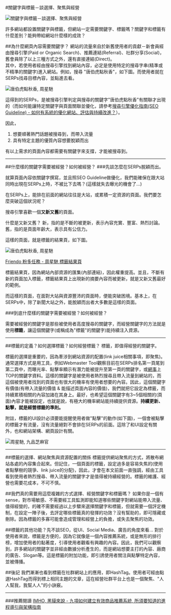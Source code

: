 #關鍵字與標籤－談選擇、聚焦與經營

![關鍵字與標籤－談選擇、聚焦與經營](https://lh4.googleusercontent.com/63WNWEixyp1OnOEoOD7ADhm00L9uB2h_1JUAotSWGzo=w800-h567-no)  

許多網站都設置關鍵字與標籤，但網站一定需要關鍵字、標籤嗎？關鍵字和標籤有什麼差別？能夠帶給網站什麼樣的成效？

##為什麼網頁內容需要關鍵字？
網站的流量來自於新舊使用者的貢獻－新會員經由搜尋引擎(Paid or Organic Search)、推薦連結(Referral)、社群分享(Social)，舊會員除了以上三種方式之外，還有直接連結(Direct)。  
其中，若使用者經由搜尋引擎找到網站內容，必定是使用特定的搜尋字串(精準或不精準的關鍵字)進入網站。例如，搜尋 "唐伯虎點秋香"，如下圖。而使用者就在SERPs找尋目標內容，並點進去看。  

![唐伯虎點秋香, 周星馳](https://lh4.googleusercontent.com/d_c9wDvxf3JESYOiu4KA9_FtXGak9smBkaxf00jDZUs=w534-h861-no)  

這得到的SERPs，是被搜尋引擎判定與搜尋的關鍵字"唐伯虎點秋香"有關聯才出現的（而如何能讓特定關鍵字與頁面關聯並優化，請參考[搜尋引擎優化指南(SEO Guideline) - 如何有系統的優化網站、評估與持續改進？](http://cythilya.blogspot.tw/2014/05/seo-guideline.html)）。

因此，

1. 想要順著熱門話題被搜尋到，而帶入流量
2. 具有特定主題的優質內容想要脫穎而出

有以上需求的頁面內容都需要有關鍵字來支撐，才能被搜尋到。

---
##什麼樣的關鍵字需要被經營？如何被經營？
###先談怎麼在SERPs脫穎而出。　　

就算頁面內容依關鍵字撰寫，並且照SEO Guideline做優化，我們能確保在跟大站同時出現在SERPs上時，不被比下去嗎？(這樣就失去曝光的機會了...)

在SERPs上，能排在前面的網站往往是大站，或累積一定資源的頁面。我們要怎麼突破這個狀況呢？  

搜尋引擎喜歡一個**又新又舊**的頁面。

什麼是又新又舊？
新，指的是不斷的被更新，表示內容充實、豐富、熱烈討論。  
舊，指的是頁面年齡大，表示具有公信力。 

這樣的頁面，就是標籤的結果頁，如下圖。  
  
![唐伯虎點秋香, 周星馳](https://lh6.googleusercontent.com/uGUn2xo0v4pX2e1uQK7OOAflkNHjduoi_8ueJ_hkCmM=w423-h905-no)  

[Friendo 粉多任務 - 周星馳 標籤結果頁](http://www.friendo.com.tw/tagList?q=%E5%91%A8%E6%98%9F%E9%A6%B3)　　

標籤結果頁，因為網站內部資源的匯集(內部連結)，因此權重提高。並且，不斷有新的頁面加入標籤，標籤結果頁上出現新的摘要內容而被更新，就是又新又舊最好的範例。  

而這樣的頁面，在面對大站與資源豐沛的頁面時，便能突破困境。基本上，在SERPs中，除了新聞大站之外，能脫穎而出者大多數是這樣的頁面。

###到底什麼樣的關鍵字需要被經營？如何被經營？

需要被經營的關鍵字是那些被使用者高度搜尋的關鍵字，而經營關鍵字的方法就是使用**標籤**，讓這個關鍵字(或稱成為"標籤"的關鍵字)能持續注入資源。  

---
##標籤的定義？如何選擇標籤？如何經營標籤？
標籤，即值得經營的關鍵字。 

標籤的選擇是重要的，因為牽涉到網站資源的配置(link juice相關事項，即聚焦)。通常選擇方式是用工具，例如Webmaster Tool觀察目前在SERPs排名第一頁尾到第二頁中，而曝光率、點擊率顯示有潛力能被提升至第一頁的關鍵字，或[網事](http://web.mas.ter.tw)上TOP的關鍵字資料。這樣的關鍵字是被使用者熱烈搜尋且帶入流量到網站的，而這個被使用者找到的頁面也有很大的機率有使用者想要的內容。因此，這個關鍵字有價值(有帶入流量的價值 & 能描述頁面內容的價值)，我們就把它設定為標籤，而持續累積相關的內容加諸在其身上。最好，也希望這個關鍵字有3~5個相關的(頁面)內容才能被設定，也就是說，有極大的機率網站能持續提供資源。**持續更新、點擊，就是經營標籤的準則。**

附註，標籤的UI設計必須要能提醒使用者做"點擊"的動作(如下圖)，一個會被點擊的標籤才有流量，沒有流量絕對不會排在SERPs的前面。這除了和UI設定有關外，也和網站架構、網頁設計有關。  

![周星馳, 九品芝麻官](https://lh5.googleusercontent.com/noto1lMEN34Ue30fc7EmkeZeWKiI6qh1UB2yULuXWDI=w974-h548-no)

---
##標籤的選擇、網站聚焦與資源配置的關係
標籤提供網站聚焦的方式，將散布網站各處的內容集合起來。但記住，一個頁面的標籤，設定過多是容易失焦的(使用者點擊樹的競爭、link juice的分配)，因此，才會在本文前面一直強調，經由工具看到使用者熱烈搜尋、帶入流量的關鍵字才是值得被持續經營的。標籤的維護、經營也需要花成本，不可不慎。

##我們真的需要用這麼複雜的方式選擇、經營關鍵字和標籤嗎？
如果你是一個有sense，對市場敏感、不需要經工具監測即能知道哪些關鍵字對網站能帶入流量、值得經營的，的確不需要經過以上步驟來選擇關鍵字和標籤，但就需要一個評定機制，在設定一陣子後，去評定哪些標籤真的發揮的功效？沒有幫助的，即可隱藏或刪除。因為標籤的多寡可能會造成管理和經營上的負擔，或失去聚焦的功效。

##標籤的其他功能？先不談SEO，從UI、Social Media、廣告的角度來看...
對於使用者來說，標籤是方便的，因為它就像是一個內容推薦系統，或是無形的排行榜，增加使用者的黏著度，引導使用者觀看有興趣的內容。因此，我們可以觀察到，許多網站的關鍵字並非經由數據分析產生的，而是網站想要主打的內容、廠商的廣告、Slogan等。這是標籤的附加功能，即引誘使用者關注與點擊特定內容，並被傳播。

##後記
我們漸漸也看到標籤在社群網站上的應用，即HashTag。使用者可經由點選HashTag而得到標上相同主題的文章，這在經營社群平台上也是一個聚焦、"人人幫我，我幫人人"的小訣竅。

---
###推薦閱讀
[IMHO, 黑貘來說 - 九項如何建立有效商品推薦系統, 所須要知道的進程導引與架構指南](http://gene.speaking.tw/2014/03/blog-post.html)